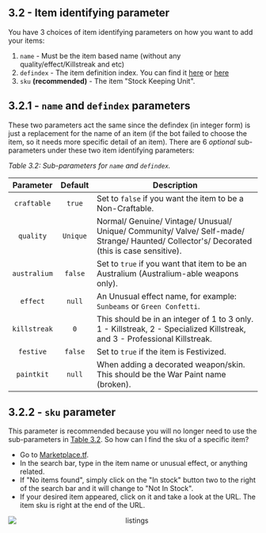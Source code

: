 ## 3.2 - Item identifying parameter

You have 3 choices of item identifying parameters on how you want to add your items:

1. `name` - Must be the item based name (without any quality/effect/Killstreak and etc)
2. `defindex` - The item definition index. You can find it [here](https://wiki.alliedmods.net/Team_Fortress_2_Item_Definition_Indexes) or [here](https://docs.google.com/spreadsheets/d/11bv5J-l1UCNjvTF2FyiqivbQds8LxBCQj0QBpw6Ukec/edit#gid=0)
3. `sku` **(recommended)** - The item "Stock Keeping Unit".

## 3.2.1 - `name` and `defindex` parameters

These two parameters act the same since the defindex (in integer form) is just a replacement for the name of an item (if the bot failed to choose the item, so it needs more specific detail of an item). There are 6 _optional_ sub-parameters under these two item identifying parameters:

_Table 3.2: Sub-parameters for `name` and `defindex`._

| Parameter | Default | Description |
| :-------: | :-----: | ----------- |
| `craftable`  |  `true`  | Set to `false` if you want the item to be a Non-Craftable. |
|  `quality`   | `Unique` | Normal/ Genuine/ Vintage/ Unusual/ Unique/ Community/ Valve/ Self-made/ Strange/ Haunted/ Collector's/ Decorated (this is case sensitive). |
| `australium` | `false`  | Set to `true` if you want that item to be an Australium (Australium-able weapons only). |
|   `effect`   |  `null`  | An Unusual effect name, for example: `Sunbeams` or `Green Confetti`. |
| `killstreak` |   `0`    | This should be in an integer of 1 to 3 only. 1 - Killstreak, 2 - Specialized Killstreak, and 3 - Professional Killstreak. |
|  `festive`   | `false`  | Set to `true` if the item is Festivized. |
|  `paintkit`  |  `null`  | When adding a decorated weapon/skin. This should be the War Paint name (broken). |

## 3.2.2 - `sku` parameter

This parameter is recommended because you will no longer need to use the sub-parameters in [Table 3.2](#3.2.1---`name`-and-`defindex`-parameters).
So how can I find the sku of a specific item?

-   Go to [Marketplace.tf](https://marketplace.tf/).
-   In the search bar, type in the item name or unusual effect, or anything related.
-   If "No items found", simply click on the "In stock" button two to the right of the search bar and it will change to "Not In Stock".
-   If your desired item appeared, click on it and take a look at the URL. The item sku is right at the end of the URL.

<div align="center"><img src="https://media.giphy.com/media/Pj78znBQro1BZu0CiE/giphy.gif" alt="listings" style="display: block; margin-left: auto; margin-right: auto;"></div>